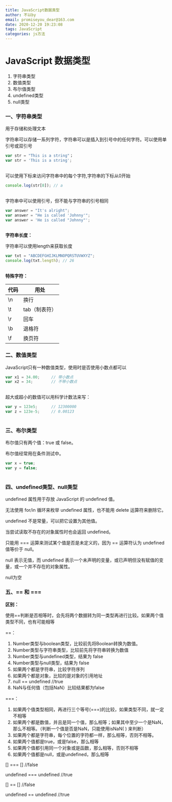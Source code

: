 ```yaml
---
title: JavaScript数据类型
author: 不以by
email: promiseyou_dear@163.com
date: 2020-12-20 19:23:08
tags: JavaScript
categories: js方法
---
```


# JavaScript 数据类型

1. 字符串类型
2. 数值类型
3. 布尔值类型
4. undefined类型
5. null类型



### 一、字符串类型

用于存储和处理文本

字符串可以存储一系列字符，字符串可以是插入到引号中的任何字符。可以使用单引号或双引号

```javascript
var str = "This is a string"；
var str = 'This is a string';
```

![点击并拖拽以移动](data:image/gif;base64,R0lGODlhAQABAPABAP///wAAACH5BAEKAAAALAAAAAABAAEAAAICRAEAOw==)

可以使用下标来访问字符串中的每个字符,字符串的下标从0开始

```javascript
console.log(str[8]); // a
```

![点击并拖拽以移动](data:image/gif;base64,R0lGODlhAQABAPABAP///wAAACH5BAEKAAAALAAAAAABAAEAAAICRAEAOw==)

字符串中可以使用引号，但不能与字符串的引号相同

```javascript
var answer = "It's alright";
var answer = "He is called 'Johnny'";
var answer = 'He is called "Johnny"';
```

![点击并拖拽以移动](data:image/gif;base64,R0lGODlhAQABAPABAP///wAAACH5BAEKAAAALAAAAAABAAEAAAICRAEAOw==)

**字符串长度：**

字符串可以使用length来获取长度

```javascript
var txt = "ABCDEFGHIJKLMNOPQRSTUVWXYZ";
console.log(txt.length); // 26
```

![点击并拖拽以移动](data:image/gif;base64,R0lGODlhAQABAPABAP///wAAACH5BAEKAAAALAAAAAABAAEAAAICRAEAOw==)

**特殊字符：**

| 代码 | 用处          |
| ---- | ------------- |
| \n   | 换行          |
| \t   | tab（制表符） |
| \r   | 回车          |
| \b   | 退格符        |
| \f   | 换页符        |

















### 二、数值类型

JavaScript只有一种数值类型，使用时是否使用小数点都可以

```javascript
var x1 = 34.00;     // 带小数点
var x2 = 34;        // 不带小数点
```

![点击并拖拽以移动](data:image/gif;base64,R0lGODlhAQABAPABAP///wAAACH5BAEKAAAALAAAAAABAAEAAAICRAEAOw==)

超大或超小的数值可以用科学计数法来写：

```javascript
var y = 123e5;      // 12300000
var z = 123e-5;     // 0.00123
```

![点击并拖拽以移动](data:image/gif;base64,R0lGODlhAQABAPABAP///wAAACH5BAEKAAAALAAAAAABAAEAAAICRAEAOw==)



### 三、布尔类型

布尔值只有两个值：true 或 false。

布尔值经常用在条件测试中。

```javascript
var x = true;
var y = false;
```

![点击并拖拽以移动](data:image/gif;base64,R0lGODlhAQABAPABAP///wAAACH5BAEKAAAALAAAAAABAAEAAAICRAEAOw==)



### 四、undefined类型、null类型

undefined 属性用于存放 JavaScript 的 undefined 值。

无法使用 for/in 循环来枚举 undefined 属性，也不能用 delete 运算符来删除它。

undefined 不是常量，可以把它设置为其他值。

当尝试读取不存在的对象属性时也会返回 undefined。

只能用 === 运算来测试某个值是否是未定义的，因为 == 运算符认为 undefined 值等价于 null。

null 表示无值，而 undefined 表示一个未声明的变量，或已声明但没有赋值的变量，或一个并不存在的对象属性。

null为空



### 五、== 和 ===

**区别：**

使用==判断是否相等时，会先将两个数据转为同一类型再进行比较。如果两个值类型不同，也有可能相等



==： 

1. Number类型与boolean类型，比较前先将Boolean转换为数值。
2. Number类型与字符串类型，比较前先将字符串转换为数值
3. Number类型与undefined类型，结果为 false
4. Number类型与null类型，结果为 false
5. 如果两个都是字符串，比较字符序列
6. 如果两个都是对象，比较的是对象的引用地址
7. null == undefined //true
8. NaN与任何值（包括NaN）比较结果都为false

===：

1. 如果两个值类型相同，再进行三个等号(===)的比较，如果类型不同，就一定不相等
2. 如果两个都是数值，并且是同一个值，那么相等；如果其中至少一个是NaN，那么不相等。（判断一个值是否是NaN，只能使用isNaN( ) 来判断）
3. 如果两个都是字符串，每个位置的字符都一样，那么相等，否则不相等。
4. 如果两个值都是true，或是false，那么相等
5. 如果两个值都引用同一个对象或是函数，那么相等，否则不相等
6. 如果两个值都是null，或是undefined，那么相等



[] === [] //false

undefined === undefined //true

[] == []  //false

undefined == undefined //true